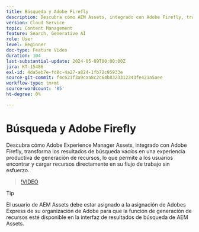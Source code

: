 ```yaml
---
title: Búsqueda y Adobe Firefly
description: Descubra cómo AEM Assets, integrado con Adobe Firefly, transforma los resultados de búsqueda vacíos en una experiencia productiva de generación de recursos.
version: Cloud Service
topic: Content Management
feature: Search, Generative AI
role: User
level: Beginner
doc-type: Feature Video
duration: 104
last-substantial-update: 2024-05-09T00:00:00Z
jira: KT-15486
exl-id: 4da5eb7e-fd8c-4a27-a824-1fb72c95933e
source-git-commit: f4c621f3a9caa8c2c64b8323312343fe421a5aee
workflow-type: tm+mt
source-wordcount: '85'
ht-degree: 0%

---
```


# Búsqueda y Adobe Firefly

Descubra cómo Adobe Experience Manager Assets, integrado con Adobe Firefly, transforma los resultados de búsqueda vacíos en una experiencia productiva de generación de recursos, lo que permite a los usuarios encontrar y cargar recursos directamente en su flujo de trabajo sin esfuerzo.

>[!VIDEO](https://video.tv.adobe.com/v/3429070/?learn=on)


>[!TIP]
>
> El usuario de AEM Assets debe estar asignado a la asignación de Adobes Express de su organización de Adobe para que la función de generación de recursos esté disponible en la interfaz de resultados de búsqueda de AEM Assets.
